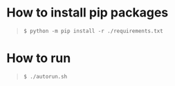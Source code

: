 # How to install pip packages
> `$ python -m pip install -r ./requirements.txt`

# How to run
> `$ ./autorun.sh`
